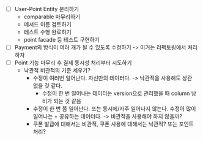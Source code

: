 - [ ] User-Point Entity 분리하기
  - comparable 마무리하기
  - 메서드 이름 검토하기
  - 테스트 수행 완료하기
  - point facade 등 테스트 구현하기
- [ ] Payment의 방식이 여러 개가 될 수 있도록 수정하기 -> 이거는 리팩토링에서 처리하자
- [ ] Point 기능 마무리 후 결제 동시성 처리부터 시도하기
  - 낙관적 비관적의 기준 세우기?
    - 수정이 여러번 일어난다. 자신만의 데이터다. -> 낙관적을 사용해도 상관 없을 것 같다.
      - 수정이 한 번 일어나는 데이터는 version으로 관리했을 때 column 낭비가 되는 것 같음
    - 수정이 한 번 쯤 일어난다. 또는 동시에/자주 일어나지 않는다. 수정이 많이 일어나는 + 공유하는 데이터다. -> 비관적을 사용해야 하지 않을까?
    - 쿠폰 발급에 대해서는 비관적, 쿠폰 사용에 대해서는 낙관적? 또는 포인트 처리?